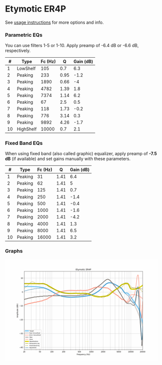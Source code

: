 # Etymotic ER4P
See [usage instructions](https://github.com/jaakkopasanen/AutoEq#usage) for more options and info.

### Parametric EQs
You can use filters 1-5 or 1-10. Apply preamp of -6.4 dB or -6.6 dB, respectively.

|   # | Type      |   Fc (Hz) |    Q |   Gain (dB) |
|-----|-----------|-----------|------|-------------|
|   1 | LowShelf  |       105 | 0.7  |         6.3 |
|   2 | Peaking   |       233 | 0.95 |        -1.2 |
|   3 | Peaking   |      1890 | 0.66 |        -4   |
|   4 | Peaking   |      4782 | 1.39 |         1.8 |
|   5 | Peaking   |      7374 | 1.14 |         6.2 |
|   6 | Peaking   |        67 | 2.5  |         0.5 |
|   7 | Peaking   |       118 | 1.73 |        -0.2 |
|   8 | Peaking   |       776 | 3.14 |         0.3 |
|   9 | Peaking   |      9892 | 4.26 |        -1.7 |
|  10 | HighShelf |     10000 | 0.7  |         2.1 |

### Fixed Band EQs
When using fixed band (also called graphic) equalizer, apply preamp of **-7.5 dB** (if available) and set gains manually with these parameters.

|   # | Type    |   Fc (Hz) |    Q |   Gain (dB) |
|-----|---------|-----------|------|-------------|
|   1 | Peaking |        31 | 1.41 |         6.4 |
|   2 | Peaking |        62 | 1.41 |         5   |
|   3 | Peaking |       125 | 1.41 |         0.7 |
|   4 | Peaking |       250 | 1.41 |        -1.4 |
|   5 | Peaking |       500 | 1.41 |        -0.4 |
|   6 | Peaking |      1000 | 1.41 |        -1.6 |
|   7 | Peaking |      2000 | 1.41 |        -4.2 |
|   8 | Peaking |      4000 | 1.41 |         1.3 |
|   9 | Peaking |      8000 | 1.41 |         6.5 |
|  10 | Peaking |     16000 | 1.41 |         3.2 |

### Graphs
![](./Etymotic%20ER4P.png)
